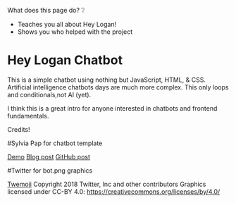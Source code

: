 What does this page do? ❔
  - Teaches you all about Hey Logan!
  - Shows you who helped with the project


# Hey Logan Chatbot 

This is a simple chatbot using nothing but JavaScript, HTML, & CSS. Artificial intelligence chatbots days are much more complex. This only loops and conditionals,not AI (yet).

I think this is a great intro for anyone interested in chatbots and frontend fundamentals.



Credits!


#Sylvia Pap 
for chatbot template

[Demo](https://sylviapap.github.io/chatbot/)
[Blog post](https://dev.to/sylviapap/make-a-simple-chatbot-with-javascript-1gc)
[GitHub post](https://github.com/sylviapap/chatbot)


#Twitter 
for bot.png graphics

[Twemoji](https://twemoji.twitter.com/)
Copyright 2018 Twitter, Inc and other contributors
Graphics licensed under CC-BY 4.0: https://creativecommons.org/licenses/by/4.0/

